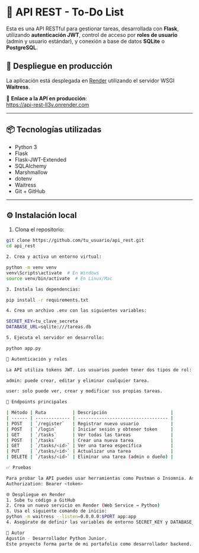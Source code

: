 # 📌 API REST - To-Do List

Esta es una API RESTful para gestionar tareas, desarrollada con **Flask**, utilizando **autenticación JWT**, control de acceso por **roles de usuario** (admin y usuario estándar), y conexión a base de datos **SQLite** o **PostgreSQL**.

## 🚀 Despliegue en producción

La aplicación está desplegada en [Render](https://render.com/) utilizando el servidor WSGI **Waitress**.

🔗 **Enlace a la API en producción**:  
https://api-rest-ll3v.onrender.com

---

## 📦 Tecnologías utilizadas

- Python 3
- Flask
- Flask-JWT-Extended
- SQLAlchemy
- Marshmallow
- dotenv
- Waitress
- Git + GitHub

---

## ⚙️ Instalación local

1. Clona el repositorio:

```bash
git clone https://github.com/tu_usuario/api_rest.git
cd api_rest

2. Crea y activa un entorno virtual:

python -m venv venv
venv\Scripts\activate  # En Windows
source venv/bin/activate  # En Linux/Mac

3. Instala las dependencias:

pip install -r requirements.txt

4. Crea un archivo .env con las siguientes variables:

SECRET_KEY=tu_clave_secreta
DATABASE_URL=sqlite:///tareas.db

5. Ejecuta el servidor en desarrollo:

python app.py

🔐 Autenticación y roles

La API utiliza tokens JWT. Los usuarios pueden tener dos tipos de rol:

admin: puede crear, editar y eliminar cualquier tarea.

user: solo puede ver, crear y modificar sus propias tareas.

🧪 Endpoints principales

| Método | Ruta          | Descripción                        |
| ------ | ------------- | ---------------------------------- |
| POST   | `/register`   | Registrar nuevo usuario            |
| POST   | `/login`      | Iniciar sesión y obtener token     |
| GET    | `/tasks`      | Ver todas las tareas               |
| POST   | `/tasks`      | Crear una nueva tarea              |
| GET    | `/tasks/<id>` | Ver una tarea específica           |
| PUT    | `/tasks/<id>` | Actualizar una tarea               |
| DELETE | `/tasks/<id>` | Eliminar una tarea (admin o dueño) |

✅ Pruebas

Para probar la API puedes usar herramientas como Postman o Insomnia. Asegúrate de incluir el token JWT en los headers:
Authorization: Bearer <token>

🌐 Despliegue en Render
1. Sube tu código a GitHub
2. Crea un nuevo servicio en Render (Web Service → Python)
3. Usa el siguiente comando de inicio:
python -m waitress --listen=0.0.0.0:$PORT app:app
4. Asegúrate de definir las variables de entorno SECRET_KEY y DATABASE_URL en Render.

🧠 Autor
Agustín - Desarrollador Python Junior.
Este proyecto forma parte de mi portafolio como desarrollador backend.
